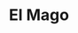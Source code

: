 ---
title: "El Mago"
url: /ciudad-autonoma-de-buenos-aires/el-mago/
shop: reparación de automóviles
---